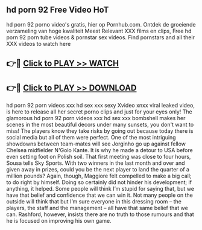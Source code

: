 ## hd porn 92 Free Video HoT 

hd porn 92 porno video's gratis, hier op Pornhub.com. Ontdek de groeiende verzameling van hoge kwaliteit Meest Relevant XXX films en clips,
Free hd porn 92 porn tube videos & pornstar sex videos. Find pornstars and all their XXX videos to watch here


## 👉🔴 [Click to PLAY >> WATCH](http://us.freeplayer.one?title=hd_porn_92&ref=16D)

## 👉🔴 [Click to PLAY >> DOWNLOAD](http://us.freeplayer.one?title=hd_porn_92&ref=16D)


hd porn 92 porn videos xxx hd sex xxx sexy Xvideo xnxx viral leaked video, is here to release all her secret porno clips and just for your eyes only! The glamorous hd porn 92 porn videos xxx hd sex xxx bombshell makes her scenes in the most beautiful decors under many sunsets, you don't want to miss! The players know they take risks by going out because today there is social media but all of them were perfect. One of the most intriguing showdowns between team-mates will see Jorginho go up against fellow Chelsea midfielder N'Golo Kante. It is why he made a detour to USA before even setting foot on Polish soil. That first meeting was close to four hours, Sousa tells Sky Sports. With two winners in the last month and over and given away in prizes, could you be the next player to land the quarter of a million pounds? Again, though, Maggiore felt compelled to make a big call; to do right by himself. Doing so certainly did not hinder his development; if anything, it helped. Some people will think I’m stupid for saying that, but we have that belief and confidence that we can win it. Not many people on the outside will think that but I’m sure everyone in this dressing room – the players, the staff and the management – all have that same belief that we can. Rashford, however, insists there are no truth to those rumours and that he is focused on improving his own game.